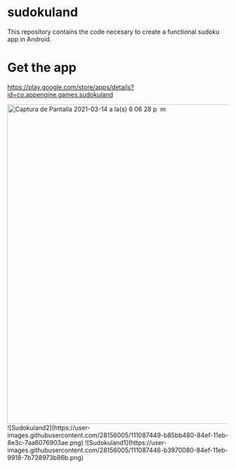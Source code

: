 # sudokuland
This repository contains the code necesary to create a functional sudoku app in Android.

# Get the app
https://play.google.com/store/apps/details?id=co.appengine.games.sudokuland

<img width="727" alt="Captura de Pantalla 2021-03-14 a la(s) 6 06 28 p  m" src="https://user-images.githubusercontent.com/28156005/111087528-15f00100-84f0-11eb-84a4-b4d6e3843f4c.png">
![Sudokuland2](https://user-images.githubusercontent.com/28156005/111087449-b85bb480-84ef-11eb-8e3c-7aa6076903ae.png)
![Sudokuland1](https://user-images.githubusercontent.com/28156005/111087446-b3970080-84ef-11eb-9918-7b728973b86b.png)



